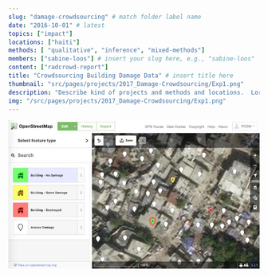```yaml
---
slug: "damage-crowdsourcing" # match folder label name
date: "2016-10-01" # latest 
topics: ["impact"]
locations: ["haiti"]
methods: [ "qualitative", "inference", "mixed-methods"]
members: ["sabine-loos"] # insert your slug here, e.g., "sabine-loos"
content: ["radcrowd-report"]
title: "Crowdsourcing Building Damage Data" # insert title here
thumbnail: "src/pages/projects/2017_Damage-Crowdsourcing/Exp1.png"
description: "Describe kind of projects and methods and locations.  Lorem ipsum dolor sit amet, consectetur adipiscing elit ut aliquam, purus sit amet luctus venenatis, lectus magna fringilla urna, porttitor rhoncus dolor purus non enim praesent elementum facilisis leo, vel fringilla est ullamcorper eget nulla facilisi etiam dignissim diam quis enim lobortis scelerisque fermentum dui faucibus in ornare quam viverra orci sagittis eu" # insert a one sentence description here
img: "/src/pages/projects/2017_Damage-Crowdsourcing/Exp1.png"
---
```

<div class="hero-wrapper">
    <!-- Not totally sure why the public paths are failing the build rn. Todo. -->
    <img src="./Exp1.png" :style="{maxWidth: '900px', margin: '0 auto'}"/>
</div>
